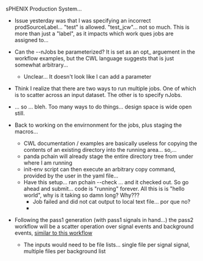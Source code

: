 sPHENIX Production System...
- Issue yesterday was that I was specifying an incorrect prodSourceLabel... "test" is allowed.  "test_jcw"... not so much.  This is more than just a "label", as it impacts which work ques jobs are assigned to...
- Can the --nJobs be parameterized?  It is set as an opt_ arguement in the workflow examples, but the CWL language suggests that is just somewhat arbitrary...
	- Unclear...  It doesn't look like I can add a parameter
- Think I realize that there are two ways to run multiple jobs.  One of which is to scatter across an input dataset.  The other is to specify nJobs.
- ... so ...  bleh.  Too many ways to do things...  design space is wide open still.


- Back to working on the envirnonment for the jobs, plus staging the macros...
	- CWL documentation / examples are basically useless for copying the contents of an existing directory into the running area... so,...
	- panda pchain will already stage the entire directory tree from under where I am running
	- init-env script can then execute an arbitrary copy command, provided by the user in the yaml file...
	- Have this setup... ran pchain --check ... and it checked out.  So go ahead and submit... code is "running" forever.  All this is is "hello world", why is it taking so damn long?  Why???
		- Job failed and did not cat output to local text file... por que no?
		- 


- Following the pass1 generation (with pass1 signals in hand...) the pass2 workflow will be a scatter operation over signal events and background events, [similar to this workflow](https://panda-wms.readthedocs.io/en/latest/client/pchain.html#sub-workflow-and-parallel-execution-with-scatter)
	- The inputs would need to be file lists... single file per signal signal, multiple files per background list